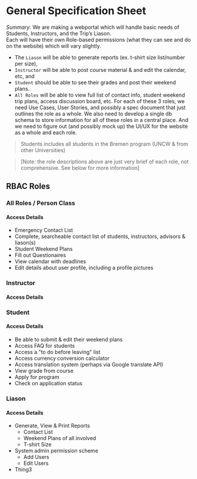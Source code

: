 # General Specification Sheet

_Summary:_ We are making a webportal which will handle basic needs of Students, Instructors, and the Trip’s Liason.  
Each will have their own Role-based permissions (what they can see and do on the website) which will vary slightly.  
* The `Liason` will be able to generate reports (ex. t-shirt size list/number per size), 
* `Instructor` will be able to post course material & and edit the calendar, etc, and 
* `Student` should be able to see their grades and post their weekend plans.  
* `All Roles` will be able to view full list of contact info, student weekend trip plans, access discussion board, etc.  For each of these 3 roles, we need Use Cases, User Stories, and possibly a spec document that just outlines the role as a whole.  We also need to develop a single db schema to store information for all of these roles in a central place.  And we need to figure out (and possibly mock up) the UI/UX for the website as a whole and each role.    

> Students includes all students in the Bremen program (UNCW & from other Universities)

> [Note: the role descriptions above are just very brief of each role, not comprehensive.  See below for more information]

## RBAC Roles

### All Roles / Person Class
#### Access Details
* Emergency Contact List
* Complete, searcheable contact list of students, instructors, advisors & liason(s)
* Student Weekend Plans
* Fill out Questionaires
* View calendar with deadlines
* Edit details about user profile, including a profile pictures
  
### Instructor
#### Access Details
 
### Student
#### Access Details
* Be able to submit & edit their weekend plans
* Access FAQ for students
* Access a "to do before leaving" list
* Access currency conversion calculator
* Access translation system (perhaps via Google translate API)
* View grade from course
* Apply for program
* Check on application status


### Liason
#### Access Details
* Generate, View & Print Reports
  * Contact List
  * Weekend Plans of all involved
  * T-shirt Size
* System admin permission scheme
  * Add Users
  * Edit Users
* Thing3
